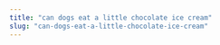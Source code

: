 ```yaml
---
title: "can dogs eat a little chocolate ice cream"
slug: "can-dogs-eat-a-little-chocolate-ice-cream"
---
```


